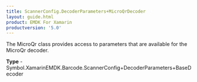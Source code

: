 ```yaml
---
title: ScannerConfig.DecoderParameters+MicroQrDecoder
layout: guide.html
product: EMDK For Xamarin 
productversion: '5.0' 
---
```

The MicroQr class provides access to parameters that are available for the MicroQr decoder.

**Type** - Symbol.XamarinEMDK.Barcode.ScannerConfig+DecoderParameters+BaseDecoder

